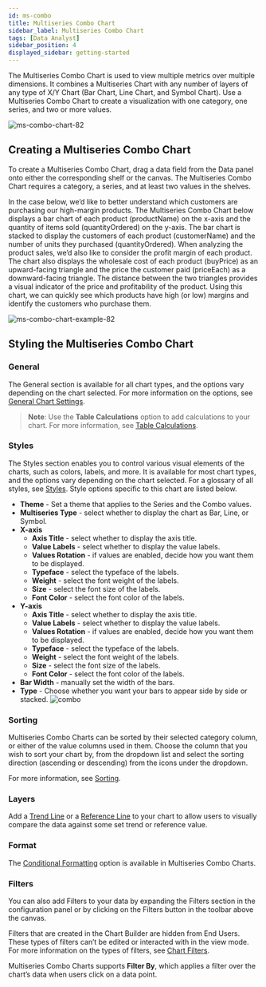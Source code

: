 ```yaml
---
id: ms-combo
title: Multiseries Combo Chart
sidebar_label: Multiseries Combo Chart
tags: [Data Analyst]
sidebar_position: 4
displayed_sidebar: getting-started
---
```


<div style={{textAlign: "justify"}}>

The Multiseries Combo Chart is used to view multiple metrics over multiple dimensions. It combines a Multiseries Chart with any number of layers of any type of X/Y Chart (Bar Chart, Line Chart, and Symbol Chart). Use a Multiseries Combo Chart to create a visualization with one category, one series, and two or more values. 



![ms-combo-chart-82](https://s3.amazonaws.com/cdn.qrvey.com/documentation_assets/ui-docs/dataviews/chart-types-all/MS-Combo/ms-combo-chart-82.png)

## Creating a Multiseries Combo Chart
To create a Multiseries Combo Chart, drag a data field from the Data panel onto either the corresponding shelf or the canvas. The Multiseries Combo Chart requires a category, a series, and at least two values in the shelves. 

In the case below, we’d like to better understand which customers are purchasing our high-margin products. The Multiseries Combo Chart below displays a bar chart of each product (productName) on the x-axis and the quantity of items sold (quantityOrdered) on the y-axis. The bar chart is stacked to display the customers of each product (customerName) and the number of units they purchased (quantityOrdered). When analyzing the product sales, we’d also like to consider the profit margin of each product. The chart also displays the wholesale cost of each product (buyPrice) as an upward-facing triangle and the price the customer paid (priceEach) as a downward-facing triangle. The distance between the two triangles provides a visual indicator of the price and profitability of the product. Using this chart, we can quickly see which products have high (or low) margins and identify the customers who purchase them. 
 

![ms-combo-chart-example-82](https://s3.amazonaws.com/cdn.qrvey.com/documentation_assets/ui-docs/dataviews/chart-types-all/MS-Combo/ms-combo-chart-example-82.png)

## Styling the Multiseries Combo Chart

### General
The General section is available for all chart types, and the options vary depending on the chart selected. For more information on the options, see [General Chart Settings](../09-Configure%20charts/general-chart-settings.md).

>**Note**: Use the **Table Calculations** option to add calculations to your chart. For more information, see [Table Calculations](../08-Table%20Calculations/table-calculations.md).



### Styles
The Styles section enables you to control various visual elements of the charts, such as colors, labels, and more. It is available for most chart types, and the options vary depending on the chart selected. For a glossary of all styles, see [Styles](../09-Configure%20charts/chart-styles.md). Style options specific to this chart are listed below. 

* **Theme** - Set a theme that applies to the Series and the Combo values. 
* **Multiseries Type** - select whether to display the chart as Bar, Line, or Symbol. 
* **X-axis**
  * **Axis Title** - select whether to display the axis title.  
  * **Value Labels** - select whether to display the value labels. 
  * **Values Rotation** - if values are enabled, decide how you want them to be displayed.
  * **Typeface** - select the typeface of the labels. 
  * **Weight** - select the font weight of the labels. 
  * **Size** - select the font size of the labels. 
  * **Font Color** - select the font color of the labels. 
* **Y-axis**
  * **Axis Title** - select whether to display the axis title.  
  * **Value Labels** - select whether to display the value labels. 
  * **Values Rotation** - if values are enabled, decide how you want them to be displayed.
  * **Typeface** - select the typeface of the labels. 
  * **Weight** - select the font weight of the labels. 
  * **Size** - select the font size of the labels. 
  * **Font Color** - select the font color of the labels. 
* **Bar Width** - manually set the width of the bars. 
* **Type** - Choose whether you want your bars to appear side by side or stacked.
![combo](https://s3.amazonaws.com/cdn.qrvey.com/documentation_assets/ui-docs/dataviews/chart-types-all/Combo/combo3.png#thumbnail)

### Sorting
Multiseries Combo Charts can be sorted by their selected category column, or either of the value columns used in them. Choose the column that you wish to sort your chart by, from the dropdown list and select the sorting direction (ascending or descending) from the icons under the dropdown.

For more information, see [Sorting](../sorting.md). 

### Layers
Add a [Trend Line](../09-Configure%20charts/chart-layers.md#trend-line) or a [Reference Line](../09-Configure%20charts/chart-layers.md#reference-line) to your chart to allow users to visually compare the data against some set trend or reference value.

### Format
The [Conditional Formatting](../09-Configure%20charts/chart-format.md#small-multiples#conditional-formatting) option is available in Multiseries Combo Charts.

### Filters
You can also add Filters to your data by expanding the Filters section in the configuration panel or by clicking on the Filters button in the toolbar above the canvas. 

Filters that are created in the Chart Builder are hidden from End Users. These types of filters can’t be edited or interacted with in the view mode. 
For more information on the types of filters, see [Chart Filters](../09-Configure%20charts/chart-filters.md). 
 
Multiseries Combo Charts supports **Filter By**, which applies a filter over the chart’s data when users click on a data point.



</div>